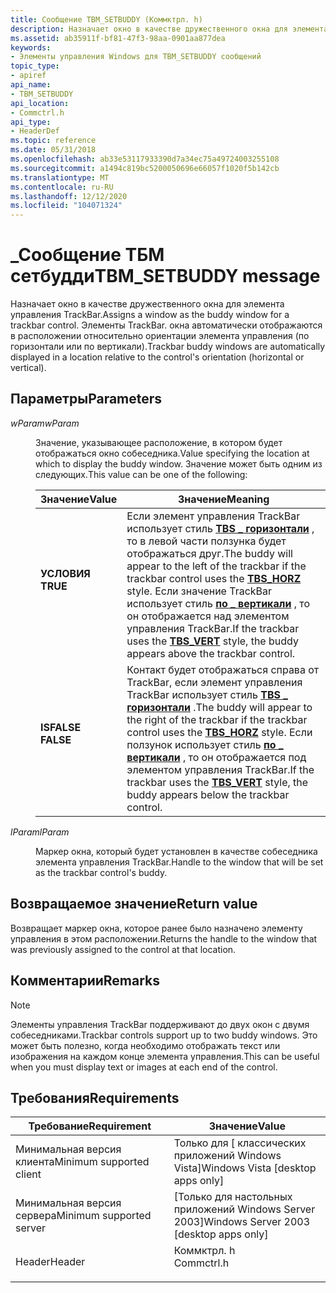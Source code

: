 ```yaml
---
title: Сообщение TBM_SETBUDDY (Коммктрл. h)
description: Назначает окно в качестве дружественного окна для элемента управления TrackBar. Элементы TrackBar. окна автоматически отображаются в расположении относительно ориентации элемента управления (по горизонтали или по вертикали).
ms.assetid: ab35911f-bf81-47f3-98aa-0901aa877dea
keywords:
- Элементы управления Windows для TBM_SETBUDDY сообщений
topic_type:
- apiref
api_name:
- TBM_SETBUDDY
api_location:
- Commctrl.h
api_type:
- HeaderDef
ms.topic: reference
ms.date: 05/31/2018
ms.openlocfilehash: ab33e53117933390d7a34ec75a49724003255108
ms.sourcegitcommit: a1494c819bc5200050696e66057f1020f5b142cb
ms.translationtype: MT
ms.contentlocale: ru-RU
ms.lasthandoff: 12/12/2020
ms.locfileid: "104071324"
---
```

# <a name="tbm_setbuddy-message"></a><span data-ttu-id="5328c-105">\_Сообщение ТБМ сетбудди</span><span class="sxs-lookup"><span data-stu-id="5328c-105">TBM\_SETBUDDY message</span></span>

<span data-ttu-id="5328c-106">Назначает окно в качестве дружественного окна для элемента управления TrackBar.</span><span class="sxs-lookup"><span data-stu-id="5328c-106">Assigns a window as the buddy window for a trackbar control.</span></span> <span data-ttu-id="5328c-107">Элементы TrackBar. окна автоматически отображаются в расположении относительно ориентации элемента управления (по горизонтали или по вертикали).</span><span class="sxs-lookup"><span data-stu-id="5328c-107">Trackbar buddy windows are automatically displayed in a location relative to the control's orientation (horizontal or vertical).</span></span>

## <a name="parameters"></a><span data-ttu-id="5328c-108">Параметры</span><span class="sxs-lookup"><span data-stu-id="5328c-108">Parameters</span></span>

<dl> <dt>

<span data-ttu-id="5328c-109">*wParam*</span><span class="sxs-lookup"><span data-stu-id="5328c-109">*wParam*</span></span> 
</dt> <dd>

<span data-ttu-id="5328c-110">Значение, указывающее расположение, в котором будет отображаться окно собеседника.</span><span class="sxs-lookup"><span data-stu-id="5328c-110">Value specifying the location at which to display the buddy window.</span></span> <span data-ttu-id="5328c-111">Значение может быть одним из следующих.</span><span class="sxs-lookup"><span data-stu-id="5328c-111">This value can be one of the following:</span></span>



| <span data-ttu-id="5328c-112">Значение</span><span class="sxs-lookup"><span data-stu-id="5328c-112">Value</span></span>                                                                                                                                | <span data-ttu-id="5328c-113">Значение</span><span class="sxs-lookup"><span data-stu-id="5328c-113">Meaning</span></span>                                                                                                                                                                                                                                                                                         |
|--------------------------------------------------------------------------------------------------------------------------------------|-------------------------------------------------------------------------------------------------------------------------------------------------------------------------------------------------------------------------------------------------------------------------------------------------|
| <span id="TRUE"></span><span id="true"></span><dl> <span data-ttu-id="5328c-114"><dt>**УСЛОВИЯ**</dt></span><span class="sxs-lookup"><span data-stu-id="5328c-114"><dt>**TRUE**</dt></span></span> </dl>    | <span data-ttu-id="5328c-115">Если элемент управления TrackBar использует стиль [**TBS \_ горизонтали**](trackbar-control-styles.md) , то в левой части ползунка будет отображаться друг.</span><span class="sxs-lookup"><span data-stu-id="5328c-115">The buddy will appear to the left of the trackbar if the trackbar control uses the [**TBS\_HORZ**](trackbar-control-styles.md) style.</span></span> <span data-ttu-id="5328c-116">Если значение TrackBar использует стиль [**по \_ вертикали**](trackbar-control-styles.md) , то он отображается над элементом управления TrackBar.</span><span class="sxs-lookup"><span data-stu-id="5328c-116">If the trackbar uses the [**TBS\_VERT**](trackbar-control-styles.md) style, the buddy appears above the trackbar control.</span></span><br/>  |
| <span id="FALSE"></span><span id="false"></span><dl> <span data-ttu-id="5328c-117"><dt>**ISFALSE**</dt></span><span class="sxs-lookup"><span data-stu-id="5328c-117"><dt>**FALSE**</dt></span></span> </dl> | <span data-ttu-id="5328c-118">Контакт будет отображаться справа от TrackBar, если элемент управления TrackBar использует стиль [**TBS \_ горизонтали**](trackbar-control-styles.md) .</span><span class="sxs-lookup"><span data-stu-id="5328c-118">The buddy will appear to the right of the trackbar if the trackbar control uses the [**TBS\_HORZ**](trackbar-control-styles.md) style.</span></span> <span data-ttu-id="5328c-119">Если ползунок использует стиль [**по \_ вертикали**](trackbar-control-styles.md) , то он отображается под элементом управления TrackBar.</span><span class="sxs-lookup"><span data-stu-id="5328c-119">If the trackbar uses the [**TBS\_VERT**](trackbar-control-styles.md) style, the buddy appears below the trackbar control.</span></span><br/> |



 

</dd> <dt>

<span data-ttu-id="5328c-120">*lParam*</span><span class="sxs-lookup"><span data-stu-id="5328c-120">*lParam*</span></span> 
</dt> <dd>

<span data-ttu-id="5328c-121">Маркер окна, который будет установлен в качестве собеседника элемента управления TrackBar.</span><span class="sxs-lookup"><span data-stu-id="5328c-121">Handle to the window that will be set as the trackbar control's buddy.</span></span>

</dd> </dl>

## <a name="return-value"></a><span data-ttu-id="5328c-122">Возвращаемое значение</span><span class="sxs-lookup"><span data-stu-id="5328c-122">Return value</span></span>

<span data-ttu-id="5328c-123">Возвращает маркер окна, которое ранее было назначено элементу управления в этом расположении.</span><span class="sxs-lookup"><span data-stu-id="5328c-123">Returns the handle to the window that was previously assigned to the control at that location.</span></span>

## <a name="remarks"></a><span data-ttu-id="5328c-124">Комментарии</span><span class="sxs-lookup"><span data-stu-id="5328c-124">Remarks</span></span>

> [!Note]  
> <span data-ttu-id="5328c-125">Элементы управления TrackBar поддерживают до двух окон с двумя собеседниками.</span><span class="sxs-lookup"><span data-stu-id="5328c-125">Trackbar controls support up to two buddy windows.</span></span> <span data-ttu-id="5328c-126">Это может быть полезно, когда необходимо отображать текст или изображения на каждом конце элемента управления.</span><span class="sxs-lookup"><span data-stu-id="5328c-126">This can be useful when you must display text or images at each end of the control.</span></span>

 

## <a name="requirements"></a><span data-ttu-id="5328c-127">Требования</span><span class="sxs-lookup"><span data-stu-id="5328c-127">Requirements</span></span>



| <span data-ttu-id="5328c-128">Требование</span><span class="sxs-lookup"><span data-stu-id="5328c-128">Requirement</span></span> | <span data-ttu-id="5328c-129">Значение</span><span class="sxs-lookup"><span data-stu-id="5328c-129">Value</span></span> |
|-------------------------------------|---------------------------------------------------------------------------------------|
| <span data-ttu-id="5328c-130">Минимальная версия клиента</span><span class="sxs-lookup"><span data-stu-id="5328c-130">Minimum supported client</span></span><br/> | <span data-ttu-id="5328c-131">Только для \[ классических приложений Windows Vista\]</span><span class="sxs-lookup"><span data-stu-id="5328c-131">Windows Vista \[desktop apps only\]</span></span><br/>                                        |
| <span data-ttu-id="5328c-132">Минимальная версия сервера</span><span class="sxs-lookup"><span data-stu-id="5328c-132">Minimum supported server</span></span><br/> | <span data-ttu-id="5328c-133">\[Только для настольных приложений Windows Server 2003\]</span><span class="sxs-lookup"><span data-stu-id="5328c-133">Windows Server 2003 \[desktop apps only\]</span></span><br/>                                  |
| <span data-ttu-id="5328c-134">Header</span><span class="sxs-lookup"><span data-stu-id="5328c-134">Header</span></span><br/>                   | <dl> <span data-ttu-id="5328c-135"><dt>Коммктрл. h</dt></span><span class="sxs-lookup"><span data-stu-id="5328c-135"><dt>Commctrl.h</dt></span></span> </dl> |



 

 





